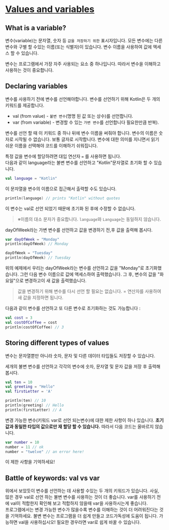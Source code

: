 # [Values and variables](https://hyperskill.org/learn/step/4371)

## What is a variable?
변수(variable)는 문자열, 숫자 등 `값을 저장하기 위한` 표시자입니다. 모든 변수에는 다른 변수와 구별 할 수있는 이름(또는 식별자)이 있습니다. 변수 이름을 사용하여 값에 액세스 할 수 있습니다.

변수는 프로그램에서 가장 자주 사용되는 요소 중 하나입니다. 따라서 변수을 이해하고 사용하는 것이 중요합니다.

## Declaring variables
변수를 사용하기 전에 변수를 선언해야합니다. 변수를 선언하기 위해 Kotlin은 두 개의 키워드를 제공합니다.

- val (from value) - `불변 변수`(명명 된 값 또는 상수)를 선언합니다.
- var (from variable) - 변경할 수 있는 `가변 변수`를 선언합니다 필요한만큼 반복).

변수를 선언 할 때 이 키워드 중 하나 뒤에 변수 이름을 써줘야 합니다. 변수의 이름은 숫자로 시작될 수 없습니다. 보통 글자로 시작합니다. 변수에 대한 의미를 지니면서 읽기 쉬운 이름을 선택해야 코드를 이해하기 쉬워집니다.

특정 값을 변수에 할당하려면 대입 연산자 `=` 를 사용하면 됩니다.  
다음과 같이 language라는 불변 변수를 선언하고 "Kotlin"문자열로 초기화 할 수 있습니다.
```kotlin
val language = "Kotlin"
```

이 문자열을 변수의 이름으로 접근해서 출력할 수도 있습니다.
```kotlin
println(language) // prints "Kotlin" without quotes
```

이 변수는 val로 선언 되었기 때문에 초기화 된 후에 수정할 수 없습니다.
>  ※이름의 대소 문자가 중요합니다. `language`와 `Language`는 동일하지 않습니다. 

dayOfWeek라는 가변 변수를 선언하고 값을 변경하기 전,후 값을 출력해 봅시다.
```kotlin
var dayOfWeek = "Monday"
println(dayOfWeek) // Monday

dayOfWeek = "Tuesday"
println(dayOfWeek) // Tuesday
```
위의 예제에서 우리는 dayOfWeek라는 변수를 선언하고 값을 "Monday"로 초기화했습니다. 그런 다음 변수 이름으로 값에 액세스하여 출력했습니다. 그 후, 변수의 값을 "화요일"으로 변경하고이 새 값을 출력했습니다.


> 값을 변경하기 위해 변수를 다시 선언 할 필요는 없습니다. = 연산자를 사용하여 새 값을 지정하면 됩니다.  
  
다음과 같이 변수를 선언하고 또 다른 변수로 초기화하는 것도 가능합니다 :
```kotlin
val cost = 3
val costOfCoffee = cost
println(costOfCoffee) // 3
```

## Storing different types of values
변수는 문자열뿐만 아니라 숫자, 문자 및 다른 데이터 타입들도 저장할 수 있습니다.  

세개의 불변 변수를 선언하고 각각의 변수에 숫자, 문자열 및 문자 값을 저장 후 출력해 봅시다.
```kotlin
val ten = 10
val greeting = "Hello"
val firstLetter = 'A'

println(ten) // 10
println(greeting) // Hello
println(firstLetter) // A
```

변경 가능한 변수(키워드 var로 선언 되는변수)에 대한 제한 사항이 하나 있습니다. **초기 값과 동일한 타입의 값으로만 재 할당 할 수 있습니다.** 따라서 다음 코드는 올바르지 않습니다.
```kotlin
var number = 10
number = 11 // ok
number = "twelve" // an error here!
```
이 제한 사항을 기억하세요!


## Battle of keywords: val vs var
위에서 보았듯이 변수를 선언하는 데 사용할 수있는 두 개의 키워드가 있습니다. 사실, 많은 경우 val로 선언 하는  불변 변수를 사용하는 것이 더 좋습니다. var를 사용하기 전에 val이 적합한지 확인해 보고 적합하지 않을때 var을 사용하시는게 좋습니다.  
프로그램에서는 변경 가능한 변수가 많을수록 변수를 이해하는 것이 더 어려워진다는 것을 기억하세요. 불변 변수는 프로그램을 더 쉽게 만들고 코드가독성에 도움이 됩니다. 가능하면 val을 사용하십시오! 필요한 경우라면 var로 쉽게 바꿀 수 있습니다.
